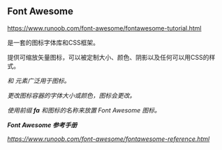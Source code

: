 ## Font Awesome

https://www.runoob.com/font-awesome/fontawesome-tutorial.html

是一套的图标字体库和CSS框架。

提供可缩放矢量图标，可以被定制大小、颜色、阴影以及任何可以用CSS的样式。

<i>和 <span> 元素广泛用于图标。

更改图标容器的字体大小或颜色，图标会更改。

使用前缀 **fa** 和图标的名称来放置 Font Awesome 图标。



**Font Awesome 参考手册**

https://www.runoob.com/font-awesome/fontawesome-reference.html
